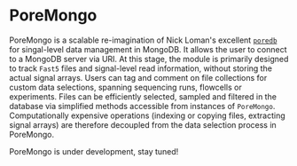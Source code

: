 # PoreMongo

PoreMongo is a scalable re-imagination of Nick Loman's excellent [`poredb`](https://github.com/nickloman/poredb) for singal-level data management in MongoDB. It allows the user to connect to a MongoDB server via URI. At this stage, the module is primarily designed to track `Fast5` files and signal-level read information, without storing the actual signal arrays. Users can tag and comment on file collections for custom data selections, spanning sequencing runs, flowcells or experiments. Files can be efficiently selected, sampled and filtered in the database via simplified methods accessible from instances of `PoreMongo`. Computationally expensive operations (indexing or copying files, extracting signal arrays) are therefore decoupled from the data selection process in PoreMongo.

PoreMongo is under development, stay tuned!

